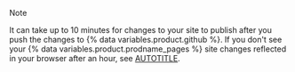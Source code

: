 > [!NOTE]
> It can take up to 10 minutes for changes to your site to publish after you push the changes to {% data variables.product.github %}. If you don't see your {% data variables.product.prodname_pages %} site changes reflected in your browser after an hour, see [AUTOTITLE](/pages/setting-up-a-github-pages-site-with-jekyll/about-jekyll-build-errors-for-github-pages-sites).
